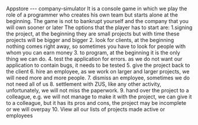 Appstore --- company-simulator
It is a console game in which we play the role of a programmer who creates his own team but starts alone at the beginning.
The game is not to bankrupt yourself and the company that you will own sooner or later
The options that the player has to start are:
1.signing the project, at the beginning they are small projects but with time these projects will be bigger and bigger
2. look for clients, at the beginning nothing comes right away, so sometimes you have to look for people with whom you can earn money
3. to program, at the beginning it is the only thing we can do.
4. test the application for errors. as we do not want our application to contain bugs, it needs to be tested
5. give the project back to the client
6. hire an employee, as we work on larger and larger projects, we will need more and more people.
7. dismiss an employee, sometimes we do not need all of us
8. settlement with ZUS, like any other activity, unfortunately, we will not miss the paperwork.
9. hand over the project to a colleague, e.g. we will not manage to make it with the project, we can give it to a colleague, but it has its pros and cons, the project may be incomplete or we will overpay
10. View all our lists of projects made active or employees

